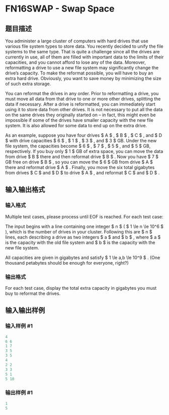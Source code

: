 # FN16SWAP - Swap Space

## 题目描述

You administer a large cluster of computers with hard drives that use various file system types to store data. You recently decided to unify the file systems to the same type. That is quite a challenge since all the drives are currently in use, all of them are filled with important data to the limits of their capacities, and you cannot afford to lose any of the data. Moreover, reformatting a drive to use a new file system may significantly change the drive’s capacity. To make the reformat possible, you will have to buy an extra hard drive. Obviously, you want to save money by minimizing the size of such extra storage.

You can reformat the drives in any order. Prior to reformatting a drive, you must move all data from that drive to one or more other drives, splitting the data if necessary. After a drive is reformatted, you can immediately start using it to store data from other drives. It is not necessary to put all the data on the same drives they originally started on – in fact, this might even be impossible if some of the drives have smaller capacity with the new file system. It is also allowed for some data to end up on the extra drive.

As an example, suppose you have four drives $ A $ , $ B $ , $ C $ , and $ D $ with drive capacities $ 6 $ , $ 1 $ , $ 3 $ , and $ 3 $ GB. Under the new file system, the capacities become $ 6 $ , $ 7 $ , $ 5 $ , and $ 5 $ GB, respectively. If you buy only $ 1 $ GB of extra space, you can move the data from drive $ B $ there and then reformat drive $ B $ . Now you have $ 7 $ GB free on drive $ B $ , so you can move the $ 6 $ GB from drive $ A $ there and reformat drive $ A $ . Finally, you move the six total gigabytes from drives $ C $ and $ D $ to drive $ A $ , and reformat $ C $ and $ D $ .

## 输入输出格式

### 输入格式

Multiple test cases, please process until EOF is reached. For each test case:

The input begins with a line containing one integer $ n $ ( $ 1 \le n \le 10^6 $ ), which is the number of drives in your cluster. Following this are $ n $ lines, each describing a drive as two integers $ a $ and $ b $ , where $ a $ is the capacity with the old file system and $ b $ is the capacity with the new file system.

All capacities are given in gigabytes and satisfy $ 1 \le a,b \le 10^9 $ . (One thousand petabytes should be enough for everyone, right?)

### 输出格式

For each test case, display the total extra capacity in gigabytes you must buy to reformat the drives.

## 输入输出样例

### 输入样例 #1

```cpp
4
6 6
1 7
3 5
3 5
4
2 2
3 3
5 1
5 10
```


### 输出样例 #1

```cpp
1
5
```


